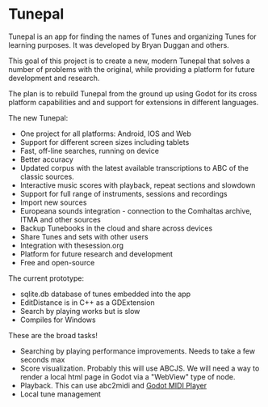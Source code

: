 # Tunepal

Tunepal is an app for finding the names of Tunes and organizing Tunes for learning purposes. It was developed by Bryan Duggan and others. 

This goal of this project is to create a new, modern Tunepal that solves a number of problems with the original, while providing a platform for future development and research.

The plan is to rebuild Tunepal from the ground up using Godot for its cross platform capabilities and and support for extensions in different languages.

The new Tunepal:

- One project for all platforms: Android, IOS and Web
- Support for different screen sizes including tablets
- Fast, off-line searches, running on device
- Better accuracy
- Updated corpus with the latest available transcriptions to ABC of the classic sources.
- Interactive music scores with playback, repeat sections and slowdown
- Support for full range of instruments, sessions and recordings
- Import new sources
- Europeana sounds integration - connection to the Comhaltas archive, ITMA and other sources
- Backup Tunebooks in the cloud and share across devices
- Share Tunes and sets with other users
- Integration with thesession.org
- Platform for future research and development
- Free and open-source

The current prototype:

- sqlite.db database of tunes embedded into the app
- EditDistance is in C++ as a GDExtension
- Search by playing works but is slow
- Compiles for Windows

These are the broad tasks!

- Searching by playing performance improvements. Needs to take a few seconds max
- Score visualization. Probably this will use ABCJS. We will need a way to render a local html page in Godot via a "WebView" type of node.
- Playback. This can use abc2midi and [Godot MIDI Player](https://godotengine.org/asset-library/asset/1667)
- Local tune management